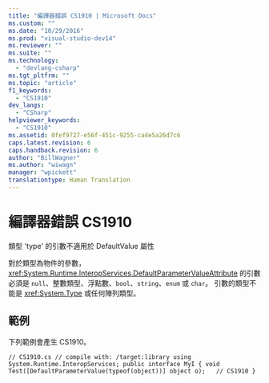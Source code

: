 ```yaml
---
title: "編譯器錯誤 CS1910 | Microsoft Docs"
ms.custom: ""
ms.date: "10/29/2016"
ms.prod: "visual-studio-dev14"
ms.reviewer: ""
ms.suite: ""
ms.technology: 
  - "devlang-csharp"
ms.tgt_pltfrm: ""
ms.topic: "article"
f1_keywords: 
  - "CS1910"
dev_langs: 
  - "CSharp"
helpviewer_keywords: 
  - "CS1910"
ms.assetid: 0fef9727-e56f-451c-9255-ca4e5a26d7c6
caps.latest.revision: 6
caps.handback.revision: 6
author: "BillWagner"
ms.author: "wiwagn"
manager: "wpickett"
translationtype: Human Translation
---
```

# 編譯器錯誤 CS1910
類型 'type' 的引數不適用於 DefaultValue 屬性  
  
 對於類型為物件的參數，<xref:System.Runtime.InteropServices.DefaultParameterValueAttribute> 的引數必須是 `null`、整數類型、浮點數、`bool`、`string`、`enum` 或 `char`。 引數的類型不能是 <xref:System.Type> 或任何陣列類型。  
  
## 範例  
 下列範例會產生 CS1910。  
  
```  
// CS1910.cs // compile with: /target:library using System.Runtime.InteropServices; public interface MyI { void Test([DefaultParameterValue(typeof(object))] object o);   // CS1910 }  
```